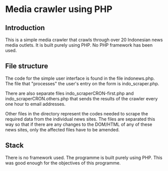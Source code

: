 # Media crawler using PHP

## Introduction

This is a simple media crawler that crawls through over 20 Indonesian news media outlets. It is built purely using PHP. No PHP framework has been used. 

## File structure

The code for the simple user interface is found in the file indonews.php. The file that "processes" the user's entry on the form is indo_scraper.php. 

There are also separate files indo_scraperCRON-first.php and indo_scraperCRON.others.php that sends the results of the crawler every one hour to email addresses. 

Other files in the directory represent the codes needed to scrape the required data from the individual news sites. The files are separated this way so that if there are any changes to the DOM/HTML of any of these news sites, only the affected files have to be amended. 

## Stack

There is no framework used. The programme is built purely using PHP. This was good enough for the objectives of this programme. 

